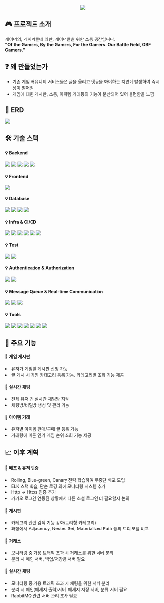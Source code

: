 <div align= "center">
  <img src="https://capsule-render.vercel.app/api?type=waving&color=auto&height=120&text=Game%20Community&animation=&fontColor=90e0ef&fontSize=70" />
</div>

<div> 
  <h2> 🎮 프로젝트 소개 </h2>  
  게이머의, 게이머들에 의한, 게이머들을 위한 소통 공간입니다.<br> <!--게이게이게이야-->
  <b>"Of the Gamers, By the Gamers, For the Gamers.</li> Our Battle Field, OBF Gamers."</b>
</div>

<div>
    <h2> ❓ 왜 만들었는가</h2>
    <ul>
        <li>기존 게임 커뮤니티 서비스들은 글을 올리고 댓글을 봐야하는 지연이 발생하여 즉시성이 떨어짐</li>
        <li>게임에 대한 게시판, 소통, 아이템 거래등의 기능이 분산되어 있어 불편함을 느낌</li>
    </ul>
</div>

<div>
  <h2> 🔗 ERD </h2>
  <img src="https://velog.velcdn.com/images/lustella-123/post/4ccfa508-07dd-4ebd-a4f1-2bd169289cce/image.png">
</div>

## 🛠 기술 스택

#### 💡 Backend
<p>
    <img src="https://img.shields.io/badge/Java-007396?style=for-the-badge&logo=Java&logoColor=white">
    <img src="https://img.shields.io/badge/Spring-6DB33F?style=for-the-badge&logo=spring&logoColor=white">
    <img src="https://img.shields.io/badge/Spring%20Boot-6DB33F?style=for-the-badge&logo=Spring%20Boot&logoColor=white">
    <img src="https://img.shields.io/badge/WebClient-6DB33F?style=for-the-badge&logo=spring&logoColor=white">
    <img src="https://img.shields.io/static/v1?message=emoji-java&color=F7DF1E&label=&style=for-the-badge">
</p>

#### 💡 Frontend
<p>
    <img src="https://img.shields.io/badge/Thymeleaf-005F0F?style=for-the-badge&logo=thymeleaf&logoColor=white">
</p>

#### 💡 Database
<p>
    <img src="https://img.shields.io/badge/MySQL-4479A1?style=for-the-badge&logo=MySQL&logoColor=white">
    <img src="https://img.shields.io/badge/Redis-DC382D?style=for-the-badge&logo=Redis&logoColor=white">
    <img src="https://img.shields.io/badge/JPA-6DB33F?style=for-the-badge&logo=hibernate&logoColor=white">
    <img src="https://img.shields.io/badge/QueryDSL-6DB33F?style=for-the-badge&logo=QueryDSL&logoColor=white">
</p>

#### 💡 Infra & CI/CD
<p>
    <img src="https://img.shields.io/badge/Docker-2496ED?style=for-the-badge&logo=Docker&logoColor=white">
    <img src="https://img.shields.io/badge/Docker%20Compose-2496ED?style=for-the-badge&logo=Docker&logoColor=white">
    <img src="https://img.shields.io/badge/Amazon%20S3-569A31?style=for-the-badge&logo=Amazon%20S3&logoColor=white">
    <img src="https://img.shields.io/badge/AWS%20EC2-FF9900?style=for-the-badge&logo=Amazon%20AWS&logoColor=white">
    <img src="https://img.shields.io/badge/AWS%20RDS-527FFF?style=for-the-badge&logo=Amazon%20RDS&logoColor=white">
    <img src="https://img.shields.io/badge/GitHub%20Actions-2088FF?style=for-the-badge&logo=githubactions&logoColor=white">
</p>

#### 💡 Test
<p>
    <img src="https://img.shields.io/badge/Postman-FF6C37?style=for-the-badge&logo=Postman&logoColor=white">
    <img src="https://img.shields.io/badge/JMeter-D22128?style=for-the-badge&logo=apachejmeter&logoColor=white">
</p>

#### 💡 Authentication & Authorization
<p>
    <img src="https://img.shields.io/badge/Spring%20Security-6DB33F?style=for-the-badge&logo=Spring%20Security&logoColor=white">
    <img src="https://img.shields.io/badge/JWT-000000?style=for-the-badge&logo=jsonwebtokens&logoColor=white">
</p>

#### 💡 Message Queue & Real-time Communication
<p>
    <img src="https://img.shields.io/static/v1?message=WebSocket&color=000000&label=&style=for-the-badge">
    <img src="https://img.shields.io/static/v1?message=STOMP&color=6DB33F&label=&style=for-the-badge">
    <img src="https://img.shields.io/static/v1?message=RabbitMQ&logo=rabbitmq&label=&color=FF6600&logoColor=white&labelColor=&style=for-the-badge">
</p>

#### 💡 Tools
<p>
    <img src="https://img.shields.io/badge/Gradle-02303A?style=for-the-badge&logo=Gradle&logoColor=white">
    <img src="https://img.shields.io/badge/Git-F05032?style=for-the-badge&logo=Git&logoColor=white">
    <img src="https://img.shields.io/badge/GitHub-181717?style=for-the-badge&logo=GitHub&logoColor=white">
    <img src="https://img.shields.io/badge/IntelliJ%20IDEA-000000?style=for-the-badge&logo=IntelliJ%20IDEA&logoColor=white">
    <img src="https://img.shields.io/badge/Slack-4A154B?style=for-the-badge&logo=Slack&logoColor=white">
    <img src="https://img.shields.io/badge/Lombok-CA0C00?style=for-the-badge&logo=apachemaven&logoColor=white">
    <img src="https://img.shields.io/badge/Notion-000000?style=for-the-badge&logo=Notion&logoColor=white">
</p>


<div>
  <h2> 🎲 주요 기능 </h2>
  <h4> 📌 게임 게시판</h4>
  <li>유저가 게임별 게시판 신청 가능</li>
  <li>글 게시 시 게임 카테고리 등록 가능, 카테고리별 조회 기능 제공</li>
  <h4> 📌 실시간 채팅</h4>
  <li>전체 유저 간 실시간 채팅방 지원</li>
  <li>채팅방/비밀방 생성 및 관리 가능</li>
  <h4> 📌 아이템 거래</h4>
  <li>유저별 아이템 판매/구매 글 등록 가능</li>
  <li>거래량에 따른 인기 게임 순위 조회 기능 제공</li>
</div>

<div>
  <h2> 📈 이후 계획</h2>
    <h4>📌 배포 & 유저 인증</h4>
    <li>Rolling, Blue-green, Canary 전략 학습하여 무중단 배포 도입</li>
    <li>ELK 스택 학습, 단순 로깅 외에 모니터링 시스템 추가</li>
    <li>Http -> Https 인증 추가</li>
    <li>카카오 로그인 연동된 상황에서 다른 소셜 로그인 더 필요할지 논의</li>
    <h4>📌 게시판</h4>
    <li>카테고리 관련 검색 기능 강화(트리형 카테고리)</li>
    <li>과정에서 Adjacency, Nested Set, Materialized Path 등의 트리 모델 비교</li>
    <h4>📌 거래소</h4>
    <li>모니터링 중 가용 트래픽 초과 시 거래소를 위한 서버 분리</li>
    <li>분리 시 메인 서버, 백업/저장용 서버 필요</li>
    <h4>📌 실시간 채팅</h4>
    <li>모니터링 중 가용 트래픽 초과 시 채팅을 위한 서버 분리</li>
    <li>분리 시 메인(메세지 출력)서버, 메세지 저장 서버, 분류 서버 필요</li>
    <li>RabbitMQ 관련 서버 관리 조사 필요</li>
</div>